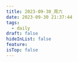 ```yaml
---
title: 2023-09-30_周六
date: 2023-09-30 21:37:44
tags:
  - daily
draft: false
hideInList: false
feature: 
isTop: false
---
```


